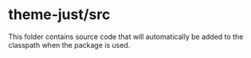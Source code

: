 # theme-just/src

This folder contains source code that will automatically be added to the classpath when
the package is used.
